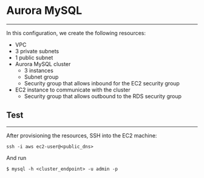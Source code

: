 # Aurora MySQL
---

In this configuration, we create the following resources:
* VPC
* 3 private subnets
* 1 public subnet
* Aurora MySQL cluster
    * 3 instances
    * Subnet group
    * Security group that allows inbound for the EC2 security group
* EC2 instance to communicate with the cluster
    * Security group that allows outbound to the RDS security group

 
## Test
---
After provisioning the resources, SSH into the EC2 machine:

```
ssh -i aws ec2-user@<public_dns>
```

And run

```
$ mysql -h <cluster_endpoint> -u admin -p
```
